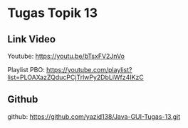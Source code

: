 # Tugas Topik 13

## Link Video
Youtube: https://youtu.be/bTsxFV2JnVo

Playlist PBO: https://youtube.com/playlist?list=PLOAXazZQducPCjTrlwPy2DbLiWfz4IKzC

## Github
github: https://github.com/yazid138/Java-GUI-Tugas-13.git